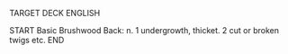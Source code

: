 TARGET DECK
ENGLISH

START
Basic
Brushwood
Back: n. 1 undergrowth, thicket. 2 cut or broken twigs etc.
END
